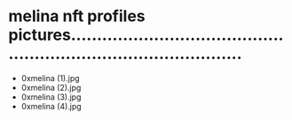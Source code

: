 # melina nft profiles pictures......................................................................................
- 0xmelina (1).jpg
- 0xmelina (2).jpg
- 0xmelina (3).jpg
- 0xmelina (4).jpg
